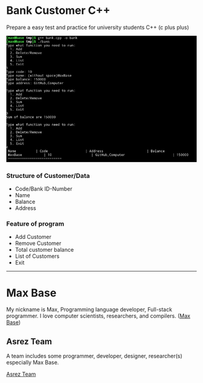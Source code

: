 # Bank Customer C++

Prepare a easy test and practice for university students C++ (c plus plus)

![Bank Customer Cpp](screen.png)
 
### Structure of Customer/Data

- Code/Bank ID-Number
- Name
- Balance
- Address

### Feature of program

- Add Customer
- Remove Customer
- Total customer balance
- List of Customers
- Exit

---------

# Max Base

My nickname is Max, Programming language developer, Full-stack programmer. I love computer scientists, researchers, and compilers. ([Max Base](https://maxbase.org/))

## Asrez Team

A team includes some programmer, developer, designer, researcher(s) especially Max Base.

[Asrez Team](https://www.asrez.com/)

